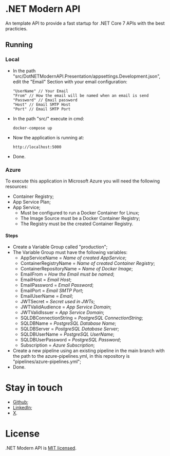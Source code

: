 # .NET Modern API
An template API to provide a fast startup for .NET Core 7 APIs with the best practicies.
## Running
### Local
- In the path "src/DotNETModernAPI.Presentation/appsettings.Development.json", edit the "Email" Section with your email configuration:
    ```
    "UserName" // Your Email
    "From" // How the email will be named when an email is send 
    "Password" // Email password
    "Host" // Email SMTP Host
    "Port" // Email SMTP Port
    ```
- In the path "src/" execute in cmd:
    ```
    docker-compose up
    ```
- Now the application is running at:
    ```
    http://localhost:5000
    ```
- Done.
### Azure
To execute this application in Microsoft Azure you will need the following resources:
- Container Registry;
- App Service Plan;
- App Service;
    - Must be configured to run a Docker Container for Linux;
    - The Image Source must be a Docker Container Registry;
    - The Registry must be the created Container Registry.
#### Steps
- Create a Variable Group called "production";
- The Variable Group must have the following variables:
    - AppServiceName = *Name of created AppService*;
    - ContainerRegistryName = *Name of created Container Registry*;
    - ContainerRepositoryName = *Name of Docker Image*;
    - EmailFrom = *How the Email must be named*;
    - EmailHost = *Email Host*;
    - EmailPassword = *Email Password*;
    - EmailPort = *Email SMTP Port*;
    - EmailUserName = *Email*;
    - JWTSecret = *Secret used in JWTs*;
    - JWTValidAudience = *App Service Domain*;
    - JWTValidIssuer = *App Service Domain*;
    - SQLDBConnectionString = *PostgreSQL ConnectionString*;
    - SQLDBName = *PostgreSQL Database Name*;
    - SQLDBServer = *PostgreSQL Database Server*;
    - SQLDBUserName = *PostgreSQL UserName*;
    - SQLDBUserPassword = *PostgreSQL Password*;
    - Subscription = *Azure Subscription*;
- Create a new pipeline using an existing pipeline in the main branch with the path to the azure-pipelines.yml, in this repository is "pipelines/azure-pipelines.yml";
- Done.
# Stay in touch
- [Github](https://github.com/pedroo-csproj);
- [LinkedIn](https://www.linkedin.com/in/pedroo-csproj/);
- [X](https://twitter.com/pedro_csproj).

# License
.NET Modern API is [MIT licensed](https://github.com/pedroo-csproj/dotnet-modern-api/blob/main/LICENSE).
